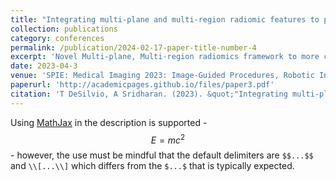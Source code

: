 ```yaml
---
title: "Integrating multi-plane and multi-region radiomic features to predict pathologic response to neoadjuvant chemoradiation in rectal cancers via pre-treatment MRI"
collection: publications
category: conferences
permalink: /publication/2024-02-17-paper-title-number-4
excerpt: 'Novel Multi-plane, Multi-region radiomics framework to more comprehensively characterize and interrogate treatment response on MRI.'
date: 2023-04-3
venue: 'SPIE: Medical Imaging 2023: Image-Guided Procedures, Robotic Interventions, and Modeling'
paperurl: 'http://academicpages.github.io/files/paper3.pdf'
citation: 'T DeSilvio, A Sridharan. (2023). &quot;"Integrating multi-plane and multi-region radiomic features to predict pathologic response to neoadjuvant chemoradiation in rectal cancers via pre-treatment MRI".&quot; <i>Medical Imaging 2023: Image-Guided Procedures, Robotic Interventions, and Modeling</i>. 1(3).'
---
```


Using [MathJax](https://www.mathjax.org/) in the description is supported - $$E=mc^2$$ - however, the use must be mindful that the default delimiters are `$$...$$` and `\\[...\\]` which differs from the `$...$` that is typically expected.
